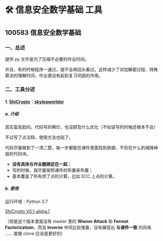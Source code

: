 # :hammer_and_wrench: 信息安全数学基础 工具

## 100583 信息安全数学基础

### 一、总述

提供 py 文件是为了压缩不必要的作业时间。

并且，有的时候程序一通过，就不会再回头看过。这样减少了对加解密过程、特殊算法的理解时间，作业便没有起到复习巩固的作用。

### 二、工具分述

#### 1. [ShiCrypto](https://github.com/skyleaworlder/ShiCrypto)：[skyleaworlder](https://github.com/skyleaworlder)

##### a. 介绍

其实蛮丢脸的。代码写的稀烂，也没顾及什么优化（不如说写的时候还根本不会）

不过写了点注释，使用方法也贴了。

代码尽量做到了一清二楚，每一步都能在课件里面找到依据，不存在什么机械降神般的代码块。

* **没有具体与作业题绑定在一起**；
* 写的时候，我尽量按照课件的布置来布置；
* 基本覆盖了所有烦了点的计算，比如 ECC 上点的计算。

##### b. 使用

运行环境：Python 3.7

[ShiCrypto V0.1-alpha.1](https://github.com/skyleaworlder/ShiCrypto/releases/tag/v0.1-alpha.1)

（但是这个版本里面没有 master 里的 **Wiener Attack** 和 **Fermat Factorizatioin**，而且 **Inverse** 中间比较鬼畜，没有展现出 **与课件一致** 的风格 …… 直接 clone 应该是更好的）